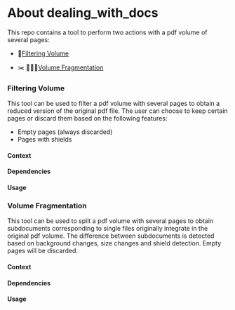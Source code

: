 # About dealing_with_docs

This repo contains a tool to perform two actions with a pdf volume of several pages:

- 🧹[Filtering Volume](#filtering-volume)

- ✂️ 📃📃📃[Volume Fragmentation](#volume-fragmentation)

###  Filtering Volume


This tool can be used to filter a pdf volume with several pages to obtain a reduced version of
the original pdf file. The user can choose to keep certain pages or discard them based on the following features:

- Empty pages (always discarded)
- Pages with shields

#### Context

#### Dependencies


#### Usage

###  Volume Fragmentation

This tool can be used to split a pdf volume with several pages to obtain subdocuments corresponding to single files originally integrate in the original pdf volume. 
The difference between subdocuments is detected based on background changes, size changes and shield detection. Empty pages will be discarded.

#### Context



#### Dependencies


#### Usage

